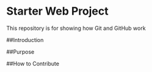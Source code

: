# Starter Web Project

This repository is for showing how Git and GitHub work

##Introduction

##Purpose

##How to Contribute